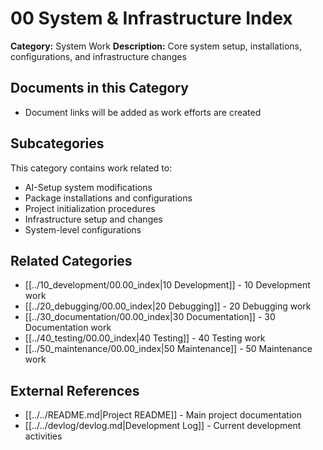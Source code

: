 # 00 System & Infrastructure Index

**Category:** System Work
**Description:** Core system setup, installations, configurations, and infrastructure changes

## Documents in this Category
- Document links will be added as work efforts are created

## Subcategories
This category contains work related to:
- AI-Setup system modifications
- Package installations and configurations
- Project initialization procedures
- Infrastructure setup and changes
- System-level configurations

## Related Categories
- [[../10_development/00.00_index|10 Development]] - 10 Development work
- [[../20_debugging/00.00_index|20 Debugging]] - 20 Debugging work
- [[../30_documentation/00.00_index|30 Documentation]] - 30 Documentation work
- [[../40_testing/00.00_index|40 Testing]] - 40 Testing work
- [[../50_maintenance/00.00_index|50 Maintenance]] - 50 Maintenance work

## External References
- [[../../README.md|Project README]] - Main project documentation
- [[../../devlog/devlog.md|Development Log]] - Current development activities
